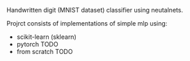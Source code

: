 Handwritten digit (MNIST dataset) classifier using neutalnets.


Projrct consists of implementations of simple mlp using:
- scikit-learn (sklearn)
- pytorch TODO
- from scratch TODO
